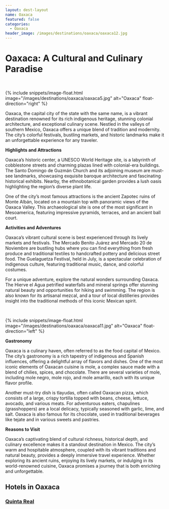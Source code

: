 ```yaml
---
layout: dest-layout
name: Oaxaca
featured: false
categories:
  - Oaxaca
header_image: /images/destinations/oaxaca/oaxaca12.jpg
---
```

# **Oaxaca: A Cultural and Culinary Paradise**

&nbsp;

{% include snippets/image-float.html image="/images/destinations/oaxaca/oaxaca5.jpg" alt="Oaxaca" float-direction="right" %}

Oaxaca, the capital city of the state with the same name, is a vibrant destination renowned for its rich indigenous heritage, stunning colonial architecture, and exceptional culinary scene. Nestled in the valleys of southern Mexico, Oaxaca offers a unique blend of tradition and modernity. The city’s colorful festivals, bustling markets, and historic landmarks make it an unforgettable experience for any traveler.

**Highlights and Attractions**

Oaxaca’s historic center, a UNESCO World Heritage site, is a labyrinth of cobblestone streets and charming plazas lined with colonial-era buildings. The Santo Domingo de Guzmán Church and its adjoining museum are must-see landmarks, showcasing exquisite baroque architecture and fascinating historical exhibits. Nearby, the ethnobotanical garden provides a lush oasis highlighting the region’s diverse plant life.

One of the city’s most famous attractions is the ancient Zapotec ruins of Monte Albán, located on a mountain top with panoramic views of the Oaxaca Valley. This archaeological site is one of the most significant in Mesoamerica, featuring impressive pyramids, terraces, and an ancient ball court.

**Activities and Adventures**

Oaxaca’s vibrant cultural scene is best experienced through its lively markets and festivals. The Mercado Benito Juárez and Mercado 20 de Noviembre are bustling hubs where you can find everything from fresh produce and traditional textiles to handcrafted pottery and delicious street food. The Guelaguetza Festival, held in July, is a spectacular celebration of indigenous culture, featuring traditional music, dance, and colorful costumes.

For a unique adventure, explore the natural wonders surrounding Oaxaca. The Hierve el Agua petrified waterfalls and mineral springs offer stunning natural beauty and opportunities for hiking and swimming. The region is also known for its artisanal mezcal, and a tour of local distilleries provides insight into the traditional methods of this iconic Mexican spirit.

&nbsp;

{% include snippets/image-float.html image="/images/destinations/oaxaca/oaxaca11.jpg" alt="Oaxaca" float-direction="left" %}

**Gastronomy**

Oaxaca is a culinary haven, often referred to as the food capital of Mexico. The city’s gastronomy is a rich tapestry of indigenous and Spanish influences, offering a delightful array of flavors and dishes. One of the most iconic elements of Oaxacan cuisine is mole, a complex sauce made with a blend of chilies, spices, and chocolate. There are several varieties of mole, including mole negro, mole rojo, and mole amarillo, each with its unique flavor profile.

Another must-try dish is tlayudas, often called Oaxacan pizza, which consists of a large, crispy tortilla topped with beans, cheese, lettuce, avocado, and various meats. For adventurous eaters, chapulines (grasshoppers) are a local delicacy, typically seasoned with garlic, lime, and salt. Oaxaca is also famous for its chocolate, used in traditional beverages like tejate and in various sweets and pastries.

**Reasons to Visit**

Oaxaca’s captivating blend of cultural richness, historical depth, and culinary excellence makes it a standout destination in Mexico. The city’s warm and hospitable atmosphere, coupled with its vibrant traditions and natural beauty, provides a deeply immersive travel experience. Whether exploring its ancient ruins, enjoying its lively markets, or indulging in its world-renowned cuisine, Oaxaca promises a journey that is both enriching and unforgettable.

## Hotels in Oaxaca

<section class='grid'>
<div class="col-3_sm-4_xs-6 padded-1">
    <a href="/hotels/quintareal">
        <div class="bg-image square" style="background-image:url('/images/hotels/quintareal/quintareal2.jpg')">  </div>
        <h3 class='center'>Quinta Real</h3>        
    </a>  
</div>

</section>